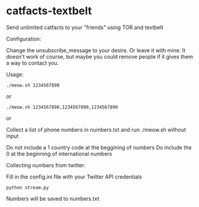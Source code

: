 # catfacts-textbelt
Send unlimited catfacts to your "friends" using TOR and textbelt

Configuration:

Change the unsubscribe_message to your desire. Or leave it with mine. It doesn't work of course, but maybe you could remove people if it gives them a way to contact you.

Usage:
```
./meow.sh 1234567890
```
or
```
./meow.sh 1234567890,1234567890,1234567890
```
or 

Collect a list of phone numbers in numbers.txt and run ./meow.sh without input

Do not include a 1 country code at the beggining of numbers
Do include the 0 at the beginning of international numbers

Collecting numbers from twitter:

Fill in the config.ini file with your Twitter API credentials
```
python stream.py
```
Numbers will be saved to numbers.txt
